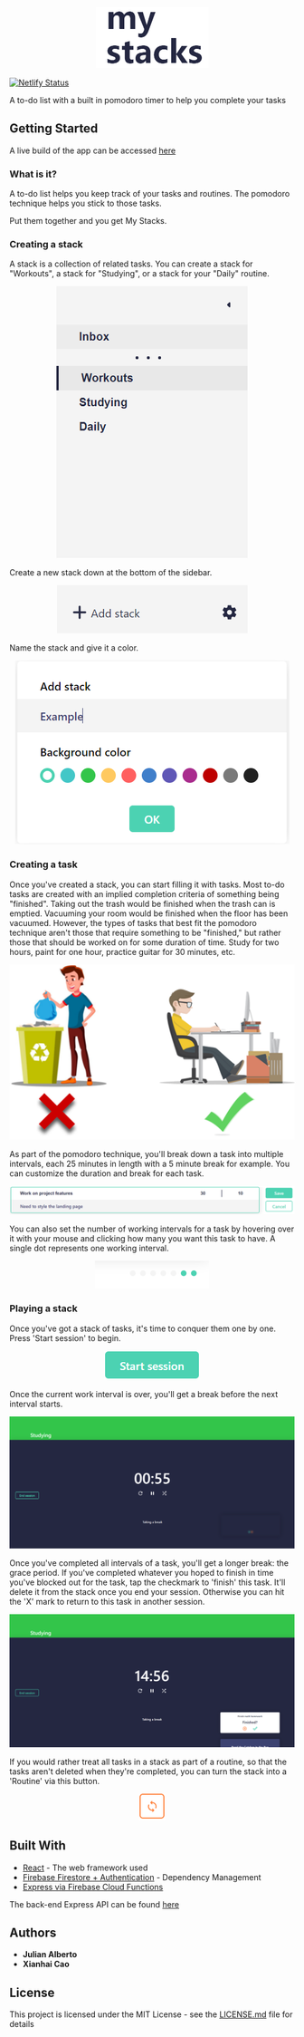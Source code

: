 <div align='center'>
  <img src='documentation/images/project_title.PNG'>
</div>

[![Netlify
Status](https://api.netlify.com/api/v1/badges/d5b83dca-ee5c-4ac5-8f47-09964abdc0a7/deploy-status)](https://app.netlify.com/sites/my-stacks/deploys)

A to-do list with a built in pomodoro timer to help you
complete your tasks

## Getting Started

A live build of the app can be accessed
[here](https://my-stacks.netlify.app/)

### What is it?

A to-do list helps you keep track of your tasks and routines.
The pomodoro technique helps you stick to those tasks.

Put them together and you get My Stacks.

### Creating a stack

A stack is a collection of related tasks.
You can create a stack for "Workouts", a stack for
"Studying", or a stack for your "Daily" routine.

<div align='center'>
  <img src='documentation/images/sidebar.PNG'>
</div>

Create a new stack down at the bottom of the sidebar.  

<div align='center'>
  <img src='documentation/images/add_stack.PNG'>
</div>

Name the stack and give it a color.

<div align='center'>
  <img src='documentation/images/name_stack_choose_color.PNG'>
</div>

### Creating a task

Once you've created a stack, you can start filling it with
tasks. Most to-do tasks are created with an implied
completion criteria of something being "finished". Taking
out the trash would be finished when the trash can is
emptied. Vacuuming your room would be finished when the
floor has been vacuumed. However, the types of tasks that
best fit the pomodoro technique aren't those that require
something to be "finished," but rather those that should be
worked on for some duration of time. Study for two hours,
paint for one hour, practice guitar for 30 minutes, etc.

<div align='center'>
  <img src='documentation/images/readme_trash_example.png'>
</div>

As part of the pomodoro technique, you'll break down a task
into multiple intervals, each 25 minutes in length with a 5
minute break for example. You can customize the duration and
break for each task.

<div align='center'>
  <img src='documentation/images/edit_block_item.PNG'>
</div>

You can also set the number of working intervals for a 
task by hovering over it with your mouse and clicking 
how many you want this task to have. A single dot 
represents one working interval.

<div align='center'>
  <img src='documentation/images/numbursts.PNG'>
</div>

### Playing a stack

Once you've got a stack of tasks, it's time to conquer them
one by one. Press 'Start session' to begin.

<div align='center'>
  <img src='documentation/images/start_session.PNG'>
</div>

Once the current work interval is over, you'll get a break
before the next interval starts.

<div align='center'>
  <img src='documentation/images/break_period.PNG'>
</div>

Once you've completed all intervals of a task, you'll get a
longer break: the grace period. If you've completed whatever
you hoped to finish in time you've blocked out for the task,
tap the checkmark to 'finish' this task. It'll delete it
from the stack once you end your session. Otherwise you can
hit the 'X' mark to return to this task in another session.

<div align='center'>
  <img src='documentation/images/grace_period.PNG'>
</div>

If you would rather treat all tasks in a stack as part of a
routine, so that the tasks aren't deleted when they're
completed, you can turn the stack into a 'Routine' via this
button.

<div align='center'>
  <img src='documentation/images/routine.PNG'>
</div>

## Built With

* [React](https://reactjs.org/) - The
  web framework used
* [Firebase Firestore + Authentication](https://firebase.google.com/) - Dependency Management
* [Express via Firebase Cloud
  Functions](https://firebase.google.com/docs/functions/)

The back-end Express API can be found
[here](https://github.com/XianhaiC/my-stacks-functions)

## Authors

* **Julian Alberto**
* **Xianhai Cao**

## License

This project is licensed under the MIT License - see the
[LICENSE.md](LICENSE.md) file for details
